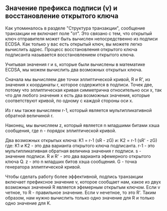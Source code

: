 
## Значение префикса подписи (v) и восстановление открытого ключа

Как упоминалось в разделе "Структура транзакции", сообщение транзакции не включает поле "от". Это связано с тем, что открытый ключ отправителя может быть вычислен непосредственно из подписи ECDSA. Как только у вас есть открытый ключ, вы можете легко вычислить адрес. Процесс восстановления открытого ключа подписанта называется восстановлением открытого ключа.

Учитывая значения r и s, которые были вычислены в математике ECDSA, мы можем вычислить два возможных открытых ключа.

Сначала мы вычисляем две точки эллиптической кривой, R и R', из значения x координаты r, которое содержится в подписи. Точек две, потому что эллиптическая кривая симметрична относительно оси x, так что для любого значения x есть два возможных значения, которые соответствуют кривой, по одному с каждой стороны оси x.

Из r мы также вычисляем r-1, который является мультипликативной обратной величиной r.

Наконец, мы вычисляем z, который является n младшими битами хэша сообщения, где n - порядок эллиптической кривой.

Два возможных открытых ключа:
K1 = r-1 (sR - zG)
и:
K2 = r-1 (sR' - zG)
где:
K1 и K2 - это два варианта открытого ключа подписанта.
r-1 - это мультипликативная обратная величина значения r подписи.
s - значение подписи.
R и R' - это два варианта эфемерного открытого ключа Q.
z - это n младших битов хэша сообщения.
G - точка генератора эллиптической кривой.

Чтобы сделать работу более эффективной, подпись транзакции включает префиксное значение v, которое сообщает нам, какое из двух возможных значений R является эфемерным открытым ключом. Если v четное, то R - правильное значение. Если v нечетное, то это R'. Таким образом, нам нужно вычислить только одно значение для R и только одно значение для K.
